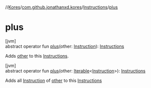 //[Kores](../../../index.md)/[com.github.jonathanxd.kores](../index.md)/[Instructions](index.md)/[plus](plus.md)

# plus

[jvm]\
abstract operator fun [plus](plus.md)(other: [Instruction](../-instruction/index.md)): [Instructions](index.md)

Adds [other](plus.md) to this [Instructions](index.md).

[jvm]\
abstract operator fun [plus](plus.md)(other: [Iterable](https://kotlinlang.org/api/latest/jvm/stdlib/kotlin.collections/-iterable/index.html)<[Instruction](../-instruction/index.md)>): [Instructions](index.md)

Adds all [Instruction](../-instruction/index.md) of [other](plus.md) to this [Instructions](index.md)
